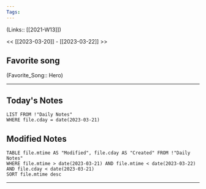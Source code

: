 ```yaml
---
Tags:
---
```

(Links:: [[2021-W13]])

<< [[2023-03-20]] - [[2023-03-22]] >>
## Favorite song
(Favorite_Song:: Hero)

___
## Today's Notes
```dataview
LIST FROM !"Daily Notes"
WHERE file.cday = date(2023-03-21)
```
## Modified Notes
```dataview
TABLE file.mtime AS "Modified", file.cday AS "Created" FROM !"Daily Notes" 
WHERE file.mtime > date(2023-03-21) AND file.mtime < date(2023-03-22) AND file.cday < date(2023-03-21)
SORT file.mtime desc
```
___

